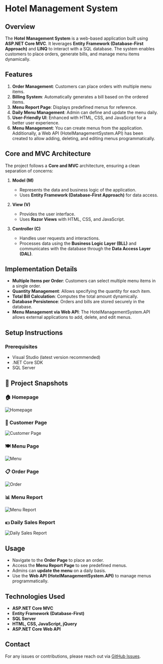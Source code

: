 # Hotel Management System

## Overview

The **Hotel Management System** is a web-based application built using **ASP.NET Core MVC**. It leverages **Entity Framework (Database-First Approach)** and **LINQ** to interact with a SQL database. The system enables customers to place orders, generate bills, and manage menu items dynamically.

## Features

1. **Order Management**: Customers can place orders with multiple menu items.
2. **Billing System**: Automatically generates a bill based on the ordered items.
3. **Menu Report Page**: Displays predefined menus for reference.
4. **Daily Menu Management**: Admin can define and update the menu daily.
5. **User-Friendly UI**: Enhanced with HTML, CSS, and JavaScript for a better user experience.
6. **Menu Management**: You can create menus from the application. Additionally, a Web API (HotelManagementSystem.API) has been created to allow adding, deleting, and editing menus programmatically.

## Core and MVC Architecture

The project follows a **Core and MVC** architecture, ensuring a clean separation of concerns:

1. **Model (M)**

   - Represents the data and business logic of the application.
   - Uses **Entity Framework (Database-First Approach)** for data access.

2. **View (V)**

   - Provides the user interface.
   - Uses **Razor Views** with HTML, CSS, and JavaScript.

3. **Controller (C)**
   - Handles user requests and interactions.
   - Processes data using the **Business Logic Layer (BLL)** and communicates with the database through the **Data Access Layer (DAL)**.

## Implementation Details

- **Multiple Items per Order**: Customers can select multiple menu items in a single order.
- **Quantity Management**: Allows specifying the quantity for each item.
- **Total Bill Calculation**: Computes the total amount dynamically.
- **Database Persistence**: Orders and bills are stored securely in the database.
- **Menu Management via Web API**: The HotelManagementSystem.API allows external applications to add, delete, and edit menus.

## Setup Instructions

### Prerequisites

- Visual Studio (latest version recommended)
- .NET Core SDK
- SQL Server

## 📸 Project Snapshots

### 🏠 Homepage

![Homepage](wwwroot/asset/Homepage.png)

### 🧾 Customer Page

![Customer Page](wwwroot/asset/customer_page.png)

### 🍽️ Menu Page

![Menu](wwwroot/asset/menu.png)

### 📋 Order Page

![Order](wwwroot/asset/order.png)

### 📊 Menu Report

![Menu Report](wwwroot/asset/menu_report.png)

### 💵 Daily Sales Report

![Daily Sales Report](wwwroot/asset/daily_sales_report.png)

## Usage

- Navigate to the **Order Page** to place an order.
- Access the **Menu Report Page** to see predefined menus.
- Admins can **update the menu** on a daily basis.
- Use the **Web API (HotelManagementSystem.API)** to manage menus programmatically.

## Technologies Used

- **ASP.NET Core MVC**
- **Entity Framework (Database-First)**
- **SQL Server**
- **HTML, CSS, JavaScript, jQuery**
- **ASP.NET Core Web API**

## Contact

For any issues or contributions, please reach out via [GitHub Issues](https://github.com/your-repo/issues).
